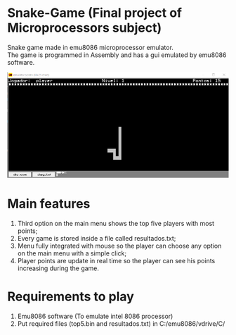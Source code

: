 # Snake-Game (Final project of Microprocessors subject)


Snake game made in emu8086 microprocessor emulator.  
The game is programmed in Assembly and has a gui emulated by emu8086 software.

![Main Menu](https://raw.githubusercontent.com/MarcosM12/Snake-Game/main/Snake_game.PNG)

# Main features
1. Third option on the main menu shows the top five players with most points;
2. Every game is stored inside a file called resultados.txt;
3. Menu fully integrated with mouse so the player can choose any option on the main menu with a simple click;
4. Player points are update in real time so the player can see his points increasing during the game.

# Requirements to play
1. Emu8086 software (To emulate intel 8086 processor)
2. Put required files (top5.bin and resultados.txt) in C:/emu8086/vdrive/C/ 
